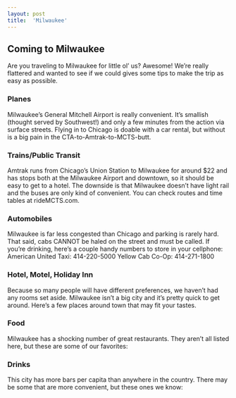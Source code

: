 ```yaml
---
layout: post
title:  'Milwaukee'
---
```


## Coming to Milwaukee

Are you traveling to Milwaukee for little ol’ us? Awesome! We’re really flattered and wanted to see if we could gives some tips to make the trip as easy as possible.

### Planes

Milwaukee’s General Mitchell Airport is really convenient. It’s smallish (thought served by Southwest!) and only a few minutes from the action via surface streets. Flying in to Chicago is doable with a car rental, but without is a big pain in the CTA-to-Amtrak-to-MCTS-butt.

### Trains/Public Transit

Amtrak runs from Chicago’s Union Station to Milwaukee for around $22 and has stops both at the Milwaukee Airport and downtown, so it should be easy to get to a hotel. The downside is that Milwaukee doesn’t have light rail and the buses are only kind of convenient. You can check routes and time tables at rideMCTS.com.

### Automobiles

Milwaukee is far less congested than Chicago and parking is rarely hard. That said, cabs CANNOT be haled on the street and must be called. If you’re drinking, here’s a couple handy numbers to store in your cellphone:
American United Taxi: 414-220-5000
Yellow Cab Co-Op: 414-271-1800

### Hotel, Motel, Holiday Inn

Because so many people will have different preferences, we haven’t had any rooms set aside. Milwaukee isn’t a big city and it’s pretty quick to get around. Here’s a few places around town that may fit your tastes.
<list and google map>

### Food

Milwaukee has a shocking number of great restaurants. They aren’t all listed here, but these are some of our favorites:
<list and google map>

### Drinks

This city has more bars per capita than anywhere in the country. There may be some that are more convenient, but these ones we know:
<list and google map>
